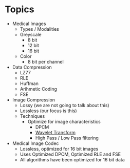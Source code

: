 # Topics
- Medical Images
    - Types / Modalities
    -  Greyscale
        - 8 bit
        - 12 bit
        - 16 bit
    - Color
        - 8 bit per channel
- Data Compression
    - LZ77
    - RLE
    - Huffman
    - Arihmetic Coding
    - FSE
- Image Compression
    - Lossy (we are not going to talk about this)
    - Lossless (our focus is this)
    - Techniques
        - Optimize for image characteristics
            - DPCM
            - [Wavelet Transform](./lossless-wavelet-transform.md)
            - High Pass / Low Pass filtering 
- Medical Image Codec
    - Lossless, optimized for 16 bit images
    - Uses Optimized DPCM, Optimized RLE and FSE
    - All algorithms have been optimized for 16 bit data 
    

